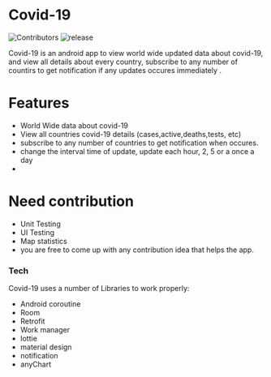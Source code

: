 # Covid-19

![Contributors](https://img.shields.io/badge/Contributors-3-blue)   ![release](https://img.shields.io/badge/release-1-gree)

Covid-19 is an android app to view world wide updated data about covid-19, and view all details about every country, subscribe to any number of countirs to get notification if any updates occures immediately .
# Features

  - World Wide data about covid-19
  - View all countries covid-19 details (cases,active,deaths,tests, etc)
  - subscribe to any number of countries to get notification when occures.
  - change the interval time of update, update each hour, 2, 5 or a once a day
  - 
# Need contribution

  - Unit Testing
  - UI Testing
  - Map statistics
  - you are free to come up with any contribution idea that helps the app.

### Tech

Covid-19 uses a number of Libraries to work properly:

* Android coroutine
* Room
* Retrofit
* Work manager
* lottie
* material design
* notification
* anyChart

